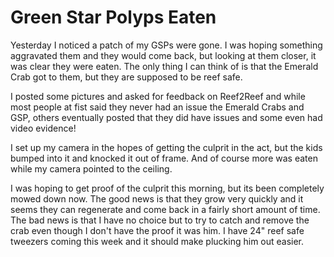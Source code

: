 # Green Star Polyps Eaten

Yesterday I noticed a patch of my GSPs were gone.  I was hoping
something aggravated them and they would come back, but looking at them
closer, it was clear they were eaten.  The only thing I can think of is
that the Emerald Crab got to them, but they are supposed to be reef
safe.

I posted some pictures and asked for feedback on Reef2Reef and while
most people at fist said they never had an issue the Emerald Crabs and
GSP, others eventually posted that they did have issues and some even
had video evidence!

I set up my camera in the hopes of getting the culprit in the act, but
the kids bumped into it and knocked it out of frame.  And of course more
was eaten while my camera pointed to the ceiling.

I was hoping to get proof of the culprit this morning, but its been
completely mowed down now.  The good news is that they grow very quickly
and it seems they can regenerate and come back in a fairly short amount
of time.  The bad news is that I have no choice but to try to catch and
remove the crab even though I don't have the proof it was him.  I have
24" reef safe tweezers coming this week and it should make plucking him
out easier.
